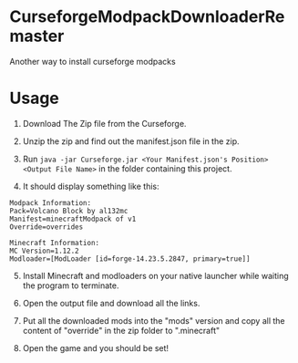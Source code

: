 # CurseforgeModpackDownloaderRemaster
 Another way to install curseforge modpacks
# Usage
1. Download The Zip file from the Curseforge.

2. Unzip the zip and find out the manifest.json file in the zip. 

3. Run `java -jar Curseforge.jar <Your Manifest.json's Position> <Output File Name>` in the folder containing this project.

4. It should display something like this:
```
Modpack Information:
Pack=Volcano Block by al132mc
Manifest=minecraftModpack of v1
Override=overrides

Minecraft Information:
MC Version=1.12.2
Modloader=[ModLoader [id=forge-14.23.5.2847, primary=true]]
```

5. Install Minecraft and modloaders on your native launcher while waiting the program to terminate.

6. Open the output file and download all the links.

7. Put all the downloaded mods into the "mods" version and copy all the content of "override" in the zip folder to ".minecraft"

8. Open the game and you should be set!
